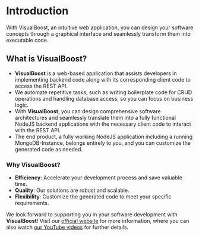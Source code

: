 # Introduction

With VisualBoost, an intuitive web application, you can design your software concepts through a graphical interface and seamlessly transform them into executable code.

## What is VisualBoost?

* **VisualBoost** is a web-based application that assists developers in implementing backend code along with its corresponding client code to access the REST API.
* We automate repetitive tasks, such as writing boilerplate code for CRUD operations and handling database access, so you can focus on business logic.
* With **VisualBoost**, you can design comprehensive software architectures and seamlessly translate them into a fully functional NodeJS backend applications with the necessary client code to interact with the REST API.
* The end product, a fully working NodeJS application including a running MongoDB-Instance, belongs entirely to you, and you can customize the generated code as needed.

### Why VisualBoost?

* **Efficiency**: Accelerate your development process and save valuable time.
* **Quality**: Our solutions are robust and scalable.
* **Flexibility**: Customize the generated code to meet your specific requirements.

We look forward to supporting you in your software development with **VisualBoost**! Visit our [official website](https://visualboost.de) for more information, where you can also watch [our YouTube videos](https://www.youtube.com/watch?v=XkCMKl2S3Ao\&list=PL\_KLQBBjBxQaxzPsSb6UckLbwmTkG27Fm) for further details.

